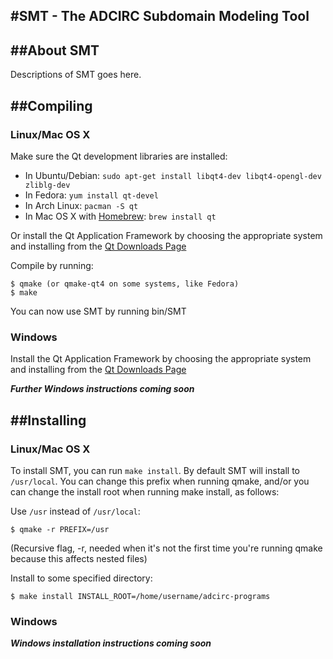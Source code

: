#SMT - The ADCIRC Subdomain Modeling Tool
-------------------------------------------------------------------------------

##About SMT
-------------------------------------------------------------------------------
Descriptions of SMT goes here.


##Compiling
-------------------------------------------------------------------------------

### Linux/Mac OS X

Make sure the Qt development libraries are installed:

* In Ubuntu/Debian: `sudo apt-get install libqt4-dev libqt4-opengl-dev zliblg-dev`
* In Fedora:        `yum install qt-devel`
* In Arch Linux:    `pacman -S qt`
* In Mac OS X with [Homebrew](http://mxcl.github.io/homebrew/): `brew install qt`

Or install the Qt Application Framework by choosing the appropriate system
and installing from the [Qt Downloads Page](http://qt-project.org/downloads)

Compile by running:

    $ qmake (or qmake-qt4 on some systems, like Fedora)
    $ make

You can now use SMT by running bin/SMT

### Windows

Install the Qt Application Framework by choosing the appropriate system
and installing from the [Qt Downloads Page](http://qt-project.org/downloads) 

***Further Windows instructions coming soon***

  
##Installing
---------------------------------------------------

### Linux/Mac OS X

To install SMT, you can run `make install`. By default SMT will install
to `/usr/local`. You can change this prefix when running qmake, and/or you can
change the install root when running make install, as follows:

Use `/usr` instead of `/usr/local`:

    $ qmake -r PREFIX=/usr
  
(Recursive flag, -r, needed when it's not the first time you're running qmake
because this affects nested files)

Install to some specified directory:

    $ make install INSTALL_ROOT=/home/username/adcirc-programs
    
### Windows

***Windows installation instructions coming soon***
